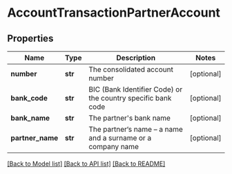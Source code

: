 # AccountTransactionPartnerAccount

## Properties
Name | Type | Description | Notes
------------ | ------------- | ------------- | -------------
**number** | **str** | The consolidated account number | [optional] 
**bank_code** | **str** | BIC (Bank Identifier Code) or the country specific bank code | [optional] 
**bank_name** | **str** | The partner&#39;s bank name | [optional] 
**partner_name** | **str** | The partner‘s name – a name and a surname or a company name | [optional] 

[[Back to Model list]](../README.md#documentation-for-models) [[Back to API list]](../README.md#documentation-for-api-endpoints) [[Back to README]](../README.md)


